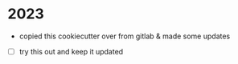 # 2023

- copied this cookiecutter over from gitlab & made some updates
- [ ] try this out and keep it updated
